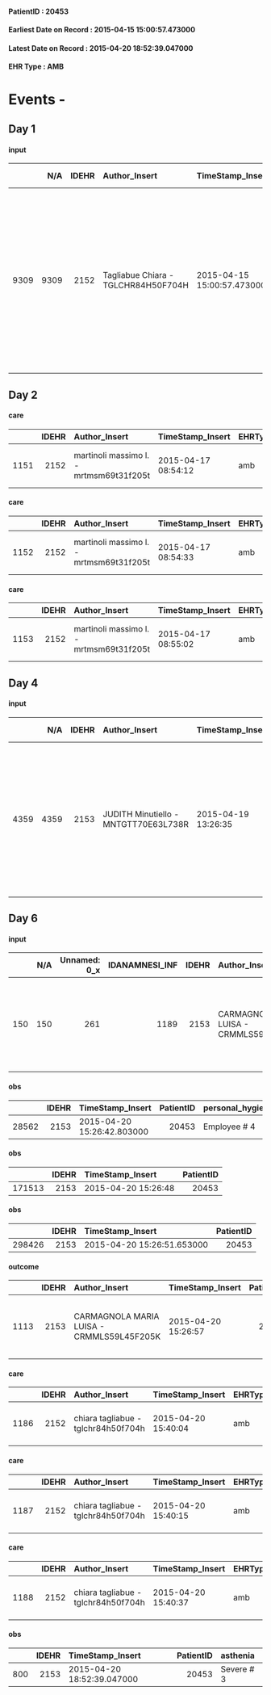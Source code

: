 
#### PatientID : 20453
#### Earliest Date on Record : 2015-04-15 15:00:57.473000
#### Latest Date on Record : 2015-04-20 18:52:39.047000
#### EHR Type : AMB

# Events - 

## Day 1

#### input
|      |    N/A |   IDEHR | Author_Insert                       | TimeStamp_Insert           | EHRType   |   PatientID |   IDDigitalSignDocument | persone_vicine   |   Unnamed: 0_x.1 |   IDANAMNESI_SOCIALE | Patient   | FamigliaAltro   | Paziente_T   | FamigliaAltro_T   |   Non_Rilevabile_x.1 | Note_Non_Rilevabile_x.1   | opt_Problemi   | Note_I                                                                                                                                                                                                  | chk_contr_sintomi   | opt_paziente_a   | opt_famiglia_a   | opt_adeguatezza   | ds_note_ad                                                                                                                                              | opt_paziente_solo   | ds_note_con                                                                                                                                                                                                                           | opt_presente_assente   | Caregiver_principale   | ds_familiari_coinv                                                                                                                                                          | opt_necessario   | opt_risorse_ec   | opt_paziente_psi   | opt_Ins_vol   | ds_note_prio                                   | opt_inv_civile   | Needs               | Domestic partnership   | opt_famiglia_psi   |
|-----:|-------:|--------:|:------------------------------------|:---------------------------|:----------|------------:|------------------------:|:-----------------|-----------------:|---------------------:|:----------|:----------------|:-------------|:------------------|---------------------:|:--------------------------|:---------------|:--------------------------------------------------------------------------------------------------------------------------------------------------------------------------------------------------------|:--------------------|:-----------------|:-----------------|:------------------|:--------------------------------------------------------------------------------------------------------------------------------------------------------|:--------------------|:--------------------------------------------------------------------------------------------------------------------------------------------------------------------------------------------------------------------------------------|:-----------------------|:-----------------------|:----------------------------------------------------------------------------------------------------------------------------------------------------------------------------|:-----------------|:-----------------|:-------------------|:--------------|:-----------------------------------------------|:-----------------|:--------------------|:-----------------------|:-------------------|
| 9309 |   9309 |    2152 | Tagliabue Chiara - TGLCHR84H50F704H | 2015-04-15 15:00:57.473000 | AMB       |       20453 |                   51835 | N/A              |              875 |                  559 | Si#1      | Si#1            | Si#1         | Si#1              |                    0 | NR                        | No#0           | La paziente e la figlia hanno compreso solo recentemente la gravit√† della situazione clinica, i curanti ospedalieri avevano comunicato la diagnosi ma non l'impossibilit√† di effettuare ulteriori CT. | controllo sintomi#0 | Congruenti#1     | Congruenti#1     | Da valutare#2     | La paziente fino ad ora ha mantenuto un buon grado di autonomia, la figlia l'ha raggiunta solo recentemente, da valutare la sua capacit√† assistenziale | No#0                | Vive con il genero Cesar Emilio Rivera di 29 aa che lavora a tempo pieno e la nipote Victoria di 8 aa. La figlia Fiorella di 28 aa ha raggiunto la paziente con un permesso di soggiorno turistico e sta collaborando all'assistenza. | Presente#1             | daughter               | Un'amica, Teresa, vive a Cologno Monzese e collabora all'assistenza. I genitori, le sorelle e altri figli della paziente vivono in Per√π dove la paziente vorrebbe tornare. | No#0             | Non adeguate#0   | No#0               | No#0          | La paziente vorrebbe tornare a breve in Per√π. | No#0             | Clinici#0;Sociali#1 | Altri parenti#3        | No#0               |


## Day 2

#### care
|      |   IDEHR | Author_Insert                           | TimeStamp_Insert    | EHRType   |   PatientID |   IDGESTIONE_AUSILI |   ds_ncons |   opt_annulla_consegna | dt_Ric_consegna     | dt_ric_cons_forn    | opt_ausilio                    |
|-----:|--------:|:----------------------------------------|:--------------------|:----------|------------:|--------------------:|-----------:|-----------------------:|:--------------------|:--------------------|:-------------------------------|
| 1151 |    2152 | martinoli massimo l. - mrtmsm69t31f205t | 2015-04-17 08:54:12 | amb       |       20453 |                 994 |      25059 |                      0 | 2015-04-15 00:00:00 | 2015-04-15 00:00:00 | decubitus cushion silicone # 9 |

#### care
|      |   IDEHR | Author_Insert                           | TimeStamp_Insert    | EHRType   |   PatientID |   IDGESTIONE_AUSILI |   ds_ncons |   opt_annulla_consegna | dt_Ric_consegna     | dt_ric_cons_forn    | opt_ausilio                   |
|-----:|--------:|:----------------------------------------|:--------------------|:----------|------------:|--------------------:|-----------:|-----------------------:|:--------------------|:--------------------|:------------------------------|
| 1152 |    2152 | martinoli massimo l. - mrtmsm69t31f205t | 2015-04-17 08:54:33 | amb       |       20453 |                 995 |      25059 |                      0 | 2015-04-15 00:00:00 | 2015-04-15 00:00:00 | electric chair elevating # 19 |

#### care
|      |   IDEHR | Author_Insert                           | TimeStamp_Insert    | EHRType   |   PatientID |   IDGESTIONE_AUSILI |   ds_ncons |   opt_annulla_consegna | ds_note_x     | dt_Ric_consegna     | dt_ric_cons_forn    | opt_ausilio                    |
|-----:|--------:|:----------------------------------------|:--------------------|:----------|------------:|--------------------:|-----------:|-----------------------:|:--------------|:--------------------|:--------------------|:-------------------------------|
| 1153 |    2152 | martinoli massimo l. - mrtmsm69t31f205t | 2015-04-17 08:55:02 | amb       |       20453 |                 996 |      25059 |                      0 | close / notes | 2015-04-15 00:00:00 | 2015-04-15 00:00:00 | folding wheelchair outdoor # 3 |


## Day 4

#### input
|      |    N/A |   IDEHR | Author_Insert                        | TimeStamp_Insert    |   IDAccess | EHRType   |   PatientID |   IDDigitalSignDocument | persone_vicine   |   Unnamed: 0_y |   IDANAMNESI_MED |   Non_Rilevabile_y | Note_Non_Rilevabile_y   | diagnosis                                                                                                                                                               |
|-----:|-------:|--------:|:-------------------------------------|:--------------------|-----------:|:----------|------------:|------------------------:|:-----------------|---------------:|-----------------:|-------------------:|:------------------------|:------------------------------------------------------------------------------------------------------------------------------------------------------------------------|
| 4359 |   4359 |    2153 | JUDITH Minutiello - MNTGTT70E63L738R | 2015-04-19 13:26:35 |       6275 | AMB       |       20453 |                   54344 | N/A              |            675 |             1286 |                  0 | NR                      | pleural mesothelioma and pericardial progressing secondarismi mediastinal lymph node, subcutaneous, pulmonary, liver. Detour by extrinsic compression of the esophagus. |


## Day 6

#### input
|     |    N/A |   Unnamed: 0_x |   IDANAMNESI_INF |   IDEHR | Author_Insert                             | TimeStamp_Insert           |   IDAccess | EHRType   |   PatientID |   IDDigitalSignDocument |   Non_Rilevabile_x | Note_Non_Rilevabile_x   | cognitivo_percettivo   | sonno_riposo   | perc_salute                                                                                                | rapporti_fam   | persone_vicine   | Caregiver        |
|----:|-------:|---------------:|-----------------:|--------:|:------------------------------------------|:---------------------------|-----------:|:----------|------------:|------------------------:|-------------------:|:------------------------|:-----------------------|:---------------|:-----------------------------------------------------------------------------------------------------------|:---------------|:-----------------|:-----------------|
| 150 |    150 |            261 |             1189 |    2153 | CARMAGNOLA MARIA LUISA - CRMMLS59L45F205K | 2015-04-20 15:26:38.113000 |       6554 | AMB       |       20453 |                   55649 |                  0 | NR                      | drowsiness # 6         | Insomnia # 0   | perdit√ † performance # 0; perdit√ † weight # 1; increase dell'affaticabilit√ † # 2; # 3 increase asthenia | is # 0         | N/A              | daughter, friend |

#### obs
|       |   IDEHR | TimeStamp_Insert           |   PatientID | personal_hygiene   | asthenia   | motor_performance        | diet       |
|------:|--------:|:---------------------------|------------:|:-------------------|:-----------|:-------------------------|:-----------|
| 28562 |    2153 | 2015-04-20 15:26:42.803000 |       20453 | Employee # 4       | Severe # 2 | 10% - Patient dying # 01 | Absent # 4 |

#### obs
|        |   IDEHR | TimeStamp_Insert    |   PatientID |
|-------:|--------:|:--------------------|------------:|
| 171513 |    2153 | 2015-04-20 15:26:48 |       20453 |

#### obs
|        |   IDEHR | TimeStamp_Insert           |   PatientID |
|-------:|--------:|:---------------------------|------------:|
| 298426 |    2153 | 2015-04-20 15:26:51.653000 |       20453 |

#### outcome
|      |   IDEHR | Author_Insert                             | TimeStamp_Insert    |   PatientID |   IDDigitalSignDocument |   IDPAI_VIDAS | opt_problem                                            |   opt_problem_num | opt_obiettivo            |   opt_obiettivo_num | opt_stato_problema   |   opt_stato_problema_num |   opt_interventi_num |
|-----:|--------:|:------------------------------------------|:--------------------|------------:|------------------------:|--------------:|:-------------------------------------------------------|------------------:|:-------------------------|--------------------:|:---------------------|-------------------------:|---------------------:|
| 1113 |    2153 | CARMAGNOLA MARIA LUISA - CRMMLS59L45F205K | 2015-04-20 15:26:57 |       20453 |                   55653 |          2117 | Alteration or risk of impairment of lung function # 26 |                 3 | Palliative Sedation # 46 |                   4 | Open Problem # 1     |                        1 |                    4 |

#### care
|      |   IDEHR | Author_Insert                       | TimeStamp_Insert    | EHRType   |   PatientID |   IDGESTIONE_AUSILI |   ds_ncons |   opt_annulla_consegna | ds_note_x     | dt_Ric_consegna     | dt_ric_cons_forn    | opt_ausilio                    |
|-----:|--------:|:------------------------------------|:--------------------|:----------|------------:|--------------------:|-----------:|-----------------------:|:--------------|:--------------------|:--------------------|:-------------------------------|
| 1186 |    2152 | chiara tagliabue - tglchr84h50f704h | 2015-04-20 15:40:04 | amb       |       20453 |                1029 |      25059 |                      1 | close / notes | 2015-04-15 00:00:00 | 2015-04-15 00:00:00 | folding wheelchair outdoor # 3 |

#### care
|      |   IDEHR | Author_Insert                       | TimeStamp_Insert    | EHRType   |   PatientID |   IDGESTIONE_AUSILI |   ds_ncons |   opt_annulla_consegna | dt_Ric_consegna     | dt_ric_cons_forn    | opt_ausilio                   |
|-----:|--------:|:------------------------------------|:--------------------|:----------|------------:|--------------------:|-----------:|-----------------------:|:--------------------|:--------------------|:------------------------------|
| 1187 |    2152 | chiara tagliabue - tglchr84h50f704h | 2015-04-20 15:40:15 | amb       |       20453 |                1030 |      25059 |                      1 | 2015-04-15 00:00:00 | 2015-04-15 00:00:00 | electric chair elevating # 19 |

#### care
|      |   IDEHR | Author_Insert                       | TimeStamp_Insert    | EHRType   |   PatientID |   IDGESTIONE_AUSILI |   ds_ncons |   opt_annulla_consegna | dt_Ric_consegna     | dt_ric_cons_forn    | opt_ausilio                    |
|-----:|--------:|:------------------------------------|:--------------------|:----------|------------:|--------------------:|-----------:|-----------------------:|:--------------------|:--------------------|:-------------------------------|
| 1188 |    2152 | chiara tagliabue - tglchr84h50f704h | 2015-04-20 15:40:37 | amb       |       20453 |                1031 |      25059 |                      1 | 2015-04-15 00:00:00 | 2015-04-15 00:00:00 | decubitus cushion silicone # 9 |

#### obs
|     |   IDEHR | TimeStamp_Insert           |   PatientID | asthenia   |
|----:|--------:|:---------------------------|------------:|:-----------|
| 800 |    2153 | 2015-04-20 18:52:39.047000 |       20453 | Severe # 3 |


